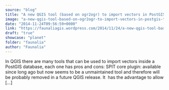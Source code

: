 ```yaml
---
source: "blog"
title: "A new QGIS tool (based on ogr2ogr) to import vectors in PostGIS, the fast way"
image: "a-new-qgis-tool-based-on-ogr2ogr-to-import-vectors-in-postgis-the-fast-way"
date: "2014-11-24T09:56:59+0000"
link: "https://faunaliagis.wordpress.com/2014/11/24/a-new-qgis-tool-based-on-ogr2ogr-to-import-vectors-in-postgis-the-fast-way/"
draft: "true"
showcase: "planet"
folder: "faunalia"
author: "Faunalia"
---
```


In QGIS there are many tools that can be used to import vectors inside a PostGIS database, each one has pros and cons: SPIT core plugin: available since long ago but now seems to be a unmaintained tool and therefore will be probably removed in a future QGIS release. It  has the advantage to allow [&#8230;]

